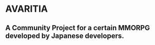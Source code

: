 ﻿# AVARITIA   


## A Community Project for a certain MMORPG developed by Japanese developers.   


